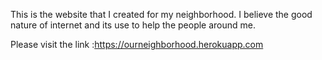This is the website that I created for my neighborhood. I believe the good nature of internet and its use to help the people around me.

Please visit the link :https://ourneighborhood.herokuapp.com
